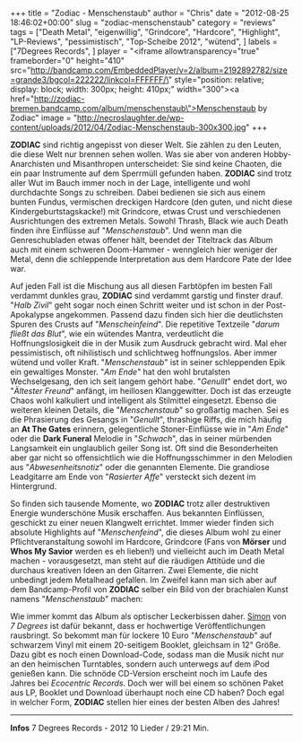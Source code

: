 +++
title = "Zodiac - Menschenstaub"
author = "Chris"
date = "2012-08-25 18:46:02+00:00"
slug = "zodiac-menschenstaub"
category = "reviews"
tags = ["Death Metal", "eigenwillig", "Grindcore", "Hardcore", "Highlight", "LP-Reviews", "pessimistisch", "Top-Scheibe 2012", "wütend", ]
labels = ["7Degrees Records", ]
player = "<iframe allowtransparency=\"true\" frameborder=\"0\" height=\"410\" src=\"http://bandcamp.com/EmbeddedPlayer/v=2/album=2192892782/size=grande3/bgcol=222222/linkcol=FFFFFF/\" style=\"position: relative; display: block; width: 300px; height: 410px;\" width=\"300\"><a href=\"http://zodiac-bremen.bandcamp.com/album/menschenstaub\">Menschenstaub by Zodiac</a></iframe>"
image = "http://necroslaughter.de/wp-content/uploads/2012/04/Zodiac-Menschenstaub-300x300.jpg"
+++

**ZODIAC** sind richtig angepisst von dieser Welt. Sie zählen zu den Leuten, die diese Welt nur brennen sehen wollen. Was sie aber von anderen Hobby-Anarchisten und Misanthropen unterscheidet: Sie sind keine Chaoten, die ein paar Instrumente auf dem Sperrmüll gefunden haben. **ZODIAC** sind trotz aller Wut im Bauch immer noch in der Lage, intelligente und wohl durchdachte Songs zu schreiben. Dabei bedienen sie sich aus einem bunten Fundus, vermischen dreckigen Hardcore (den guten, und nicht diese Kindergeburtstagskacke!) mit Grindcore, etwas Crust und  verschiedenen Ausrichtungen des extremen Metals. Sowohl Thrash, Black wie auch Death finden ihre Einflüsse auf "_Menschenstaub_". Und wenn man die Genreschubladen etwas offener hält, beendet der Titeltrack das Album auch mit einem schweren Doom-Hammer - wenngleich hier weniger der Metal, denn die schleppende Interpretation aus dem Hardcore Pate der Idee war.

Auf jeden Fall ist die Mischung aus all diesen Farbtöpfen im besten Fall verdammt dunkles grau, **ZODIAC** sind verdammt garstig und finster drauf. "_Halb Zivil_" geht sogar noch einen Schritt weiter und ist schon in der Post-Apokalypse angekommen. Passend dazu finden sich hier die deutlichsten Spuren des Crusts auf "_Menscheinfeind_". Die repetitive Textzeile "_darum fließt das Blut_", wie ein wütendes Mantra, verdeutlicht die Hoffnungslosigkeit die in der Musik zum Ausdruck gebracht wird. Mal eher pessimistisch, oft nihilistisch und schlichtweg hoffnungslos. Aber immer wütend und voller Kraft. "_Menschenstaub_" ist in seiner schleppenden Epik ein gewaltiges Monster. "_Am Ende_" hat den wohl brutalsten Wechselgesang, den ich seit langem gehört habe. "_Genullt_" endet dort, wo "_Ältester Freund_" anfängt, im heillosen Klanggewitter.
Doch ist das erzeugte Chaos wohl kalkuliert und intelligent als Stilmittel eingesetzt. Ebenso die weiteren kleinen Details, die "_Menschenstaub_" so großartig machen. Sei es die Phrasierung des Gesangs in "_Genullt_", thrashige Riffs, die mich häufig an **At The Gates** erinnern, gelegentliche Stoner-Einflüsse wie in "_Am Ende_" oder die **Dark Funeral** Melodie in "_Schwach_", das in seiner mürbenden Langsamkeit ein unglaublich geiler Song ist.  Oft sind die Besonderheiten aber gar nicht so offensichtlich wie die Hoffnungsschimmer in den Melodien aus "_Abwesenheitsnotiz_" oder die genannten Elemente. Die grandiose Leadgitarre am Ende von "_Rasierter Affe_" versteckt sich dezent im Hintergrund.

So finden sich tausende Momente, wo **ZODIAC** trotz aller destruktiven Energie wunderschöne Musik erschaffen. Aus bekannten Einflüssen, geschickt zu einer neuen Klangwelt errichtet. Immer wieder finden sich absolute Highlights auf "_Menschenfeind_", die dieses Album wohl zu einer Pflichtveranstaltung sowohl im Hardcore, Grindcore (Fans von **Mörser** und **Whos My Savior** werden es eh lieben!) und vielleicht auch im Death Metal machen - vorausgesetzt, man steht auf die räudigen Attitüde und die durchaus kreativen Ideen an den Gitarren. Zwei Elemente, die nicht unbedingt jedem Metalhead gefallen. Im Zweifel kann man sich aber auf dem Bandcamp-Profil von **ZODIAC** selber ein Bild von der brachialen Kunst namens "_Menschenstaub_" machen:



Wie immer kommt das Album als optischer Leckerbissen daher. <a href="mailto:7degreesrecords@gmx.net">Simon</a> von _7 Degrees_ ist dafür bekannt, dass er hochwertige Veröffentlichungen rausbringt. So bekommt man für lockere 10 Euro "_Menschenstaub_" auf schwarzem Vinyl mit einem 20-seitigem Booklet, gleichsam in 12" Größe. Dazu gibt es noch einen Download-Code, sodass man die Musik nicht nur an den heimischen Turntables, sondern auch unterwegs auf dem iPod genießen kann. Die schnöde CD-Version erscheint noch im Laufe des Jahres bei _Ecocentric Records_. Doch wer will bei einem so schönen Paket aus LP, Booklet und Download überhaupt noch eine CD haben? Doch egal in welcher Form, **ZODIAC** stellen hier eines der besten Alben des Jahres!



---
**Infos**
7 Degrees Records - 2012
10 Lieder / 29:21 Min.

